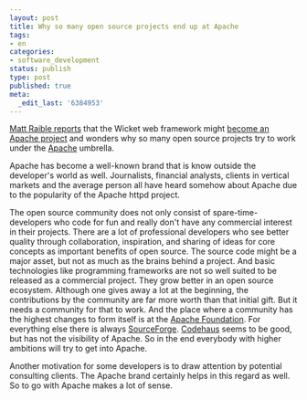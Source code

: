 ```yaml
---
layout: post
title: Why so many open source projects end up at Apache
tags:
- en
categories:
- software_development
status: publish
type: post
published: true
meta:
  _edit_last: '6384953'
---
```

<p><a href="http://raibledesigns.com/page/rd?entry=denver_jug_tonight_echo_and">Matt Raible reports</a> that the Wicket web framework might <a href="http://wiki.apache.org/incubator/WicketProposal">become an Apache project</a> and wonders why so many open source projects try to work under the <a href="http://www.apache.org/">Apache</a> umbrella.</p>

<p>Apache has become a well-known brand that is know outside the developer's world as well. Journalists, financial analysts, clients in vertical markets and the average person all have heard somehow about Apache due to the popularity of the Apache httpd project.</p>

<p>The open source community does not only consist of spare-time-developers who code for fun and really don't have any commercial interest in their projects. There are a lot of professional developers who see better quality through collaboration, inspiration, and sharing of ideas for core concepts as important benefits of open source. The source code might be a major asset, but not as much as the brains behind a project. And basic technologies like programming frameworks are not so well suited to be released as a commercial project. They grow better in an open source ecosystem. Although one gives away a lot at the beginning, the contributions by the community are far more worth than that initial gift. But it needs a community for that to work. And the place where a community has the highest changes to form itself is at the <a href="http://www.apache.org/foundation/">Apache Foundation</a>. For everything else there is always <a href="http://sourceforge.net">SourceForge</a>. <a href="http://www.codehaus.org/">Codehaus</a> seems to be good, but has not the visibility of Apache. So in the end everybody with higher ambitions will try to get into Apache.</p>

<p>Another motivation for some developers is to draw attention by potential consulting clients. The Apache brand certainly helps in this regard as well. So to go with Apache makes a lot of sense.</p>


